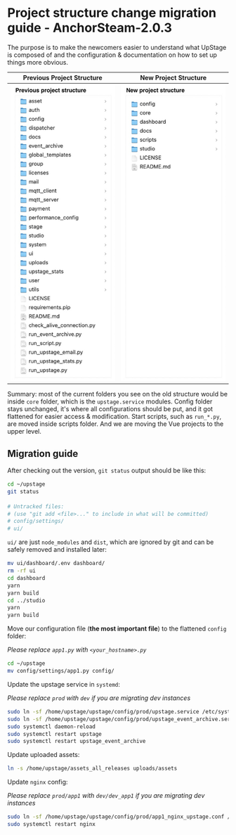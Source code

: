 # Project structure change migration guide - AnchorSteam-2.0.3

The purpose is to make the newcomers easier to understand what UpStage is composed of and the configuration & documentation on how to set up things more obvious.

|           Previous Project Structure            |           New Project Structure            |
| :---------------------------------------------: | :----------------------------------------: |
| ![](./resources/previous_project_structure.jpg) | ![](./resources/new_project_structure.jpg) |

Summary: most of the current folders you see on the old structure would be inside `core` folder, which is the `upstage.service` modules. Config folder stays unchanged, it's where all configurations should be put, and it got flattened for easier access & modification. Start scripts, such as `run_*.py`, are moved inside scripts folder. And we are moving the Vue projects to the upper level.

## Migration guide

After checking out the version, `git status` output should be like this:

```bash
cd ~/upstage
git status

# Untracked files:
# (use "git add <file>..." to include in what will be committed)
# config/settings/
# ui/
```

`ui/` are just `node_modules` and `dist`, which are ignored by git and can be safely removed and installed later:

```bash
mv ui/dashboard/.env dashboard/
rm -rf ui
cd dashboard
yarn
yarn build
cd ../studio
yarn
yarn build
```

Move our configuration file (**the most important file**) to the flattened `config` folder:

_Please replace `app1.py` with `<your_hostname>.py`_

```bash
cd ~/upstage
mv config/settings/app1.py config/
```

Update the upstage service in `systemd`:

_Please replace `prod` with `dev` if you are migrating dev instances_

```bash
sudo ln -sf /home/upstage/upstage/config/prod/upstage.service /etc/systemd/system/upstage.service
sudo ln -sf /home/upstage/upstage/config/prod/upstage_event_archive.service /etc/systemd/system/upstage_event_archive.service
sudo systemctl daemon-reload
sudo systemctl restart upstage
sudo systemctl restart upstage_event_archive
```

Update uploaded assets:

```bash
ln -s /home/upstage/assets_all_releases uploads/assets
```

Update `nginx` config:

_Please replace `prod/app1` with `dev/dev_app1` if you are migrating dev instances_

```bash
sudo ln -sf /home/upstage/upstage/config/prod/app1_nginx_upstage.conf /etc/nginx/sites-available/upstage.conf
sudo systemctl restart nginx
```
